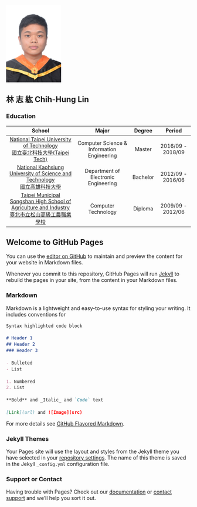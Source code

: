 # <img src="履歷照.jpg" width="150" hegiht="250" align=center /> 
## 林 志 紘 Chih-Hung Lin
###  Education

| School | Major | Degree | Period |
| :-: | :-: | :-: | :-: |
| [National Taipei University of Technology <br> 國立臺北科技大學(Taipei Tech)](https://www.ntut.edu.tw/bin/home.php) | Computer Science & Information Engineering | Master | 2016/09 - 2018/09 |
| [National Kaohsiung University of Science and Technology <br> 國立高雄科技大學](https://www.nkust.edu.tw/index.php)| Department of Electronic Engineering | Bachelor | 2012/09 - 2016/06 |
|[Taipei Municipal Songshan High School of Agriculture and Industry <br> 臺北市立松山高級工農職業學校](http://www.saihs.edu.tw/)| Computer Technology | Diploma | 2009/09 - 2012/06 |




## Welcome to GitHub Pages

You can use the [editor on GitHub](https://github.com/ray105598026/Introduction/edit/master/index.md) to maintain and preview the content for your website in Markdown files.

Whenever you commit to this repository, GitHub Pages will run [Jekyll](https://jekyllrb.com/) to rebuild the pages in your site, from the content in your Markdown files.

### Markdown

Markdown is a lightweight and easy-to-use syntax for styling your writing. It includes conventions for

```markdown
Syntax highlighted code block

# Header 1
## Header 2
### Header 3

- Bulleted
- List

1. Numbered
2. List

**Bold** and _Italic_ and `Code` text

[Link](url) and ![Image](src)
```

For more details see [GitHub Flavored Markdown](https://guides.github.com/features/mastering-markdown/).

### Jekyll Themes

Your Pages site will use the layout and styles from the Jekyll theme you have selected in your [repository settings](https://github.com/ray105598026/Introduction/settings). The name of this theme is saved in the Jekyll `_config.yml` configuration file.

### Support or Contact

Having trouble with Pages? Check out our [documentation](https://help.github.com/categories/github-pages-basics/) or [contact support](https://github.com/contact) and we’ll help you sort it out.

